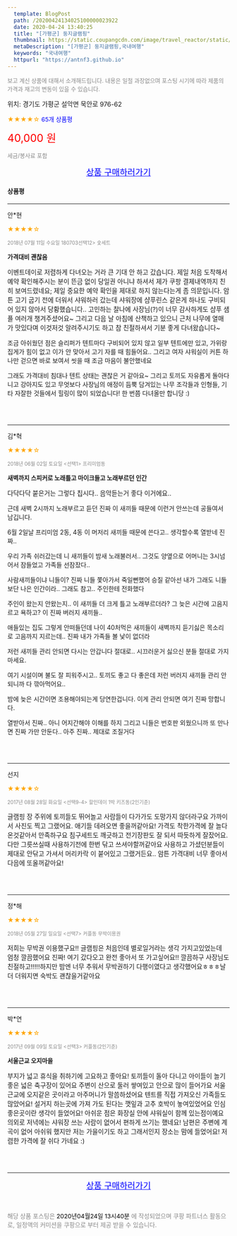 ```yaml
---
  template: BlogPost
  path: /20200424134025100000023922
  date: 2020-04-24 13:40:25
  title: "[가평군] 둥지글램핑"
  thumbnail: https://static.coupangcdn.com/image/travel_reactor/static/booking/image/pension/ddnayo/9a21234e-6bae-46cf-a9da-480bbac1fa95.jpg
  metaDescription: "[가평군] 둥지글램핑,국내여행"
  keywords: "국내여행"
  httpurl: "https://antnf3.github.io"
---
```

  
<span style="color: #888;font-size:0.8rem">보고 계신 상품에 대해서 소개해드립니다.
내용은 일절 과장없으며 포스팅 시기에 따라 제품의 가격과 재고의 변동이 있을 수 있습니다.</span>
  
<span style="font-size: 0.9rem;">위치: 경기도 가평군 설악면 묵안로 976-62</span>
  
<span style="color: orange;">★★★★☆</span> <span style="color: blue;font-size: 0.85rem;">65개 상품평</span>
  
<span style="color: red;font-size: 1.5rem;">40,000 원</span>
  
<span style="color: #888;font-size:0.8rem">세금/봉사료 포함</span>





<p align="center"><a href="http://me2.do/FGps8kdo" style="font-size: 1.2rem; color: blue;">상품 구매하러가기</a></p>

#### 상품평
  
---
  
안*현
    
<span style="color: orange;">★★★★☆</span>
    
<span style="color: #888;font-size:0.7rem">2018년 07월 11일 수요일 180703선택12> 숯세트</span>
    
<span style="font-size:0.85rem">**가격대비 괜찮음**</span>
    
<span style="font-size: 0.9rem;">이벤트데이로 저렴하게 다녀오는 거라 큰 기대 안 하고 갔습니다.
제일 처음 도착해서 예약 확인해주시는 분이 뜬금 없이 당일권 아니냐 하셔서 제가 쿠팡 결제내역까지 친히 보여드렸네요;
제일 중요한 예약 확인을 제대로 하지 않는다는게 좀 의문입니다.
암튼 고기 굽기 전에 더워서 샤워하러 갔는데 샤워장에 샴푸린스 같은게 하나도 구비되어 있지 않아서 당황했습니다..
고민하는 찰나에 사장님(?)이 너무 감사하게도 샴푸 샘플 여러개 챙겨주셨어요~ 그리고 다음 날 아침에 산책하고 있으니 근처 나무에 열매가 맛있다며 이것저것 알려주시기도 하고 참 친절하셔서 기분 좋게 다녀왔습니다~

조금 아쉬웠던 점은 슬리퍼가 텐트마다 구비되어 있지 않고 일부 텐트에만 있고, 가위랑 집게가 힘이 없고 이가 안 맞아서 고기 자를 때 힘들어요..
그리고 여자 샤워실이 커튼 하나만 걷으면 바로 보여서 씻을 때 조금 마음이 불안했네요

그래도 가격대비 침대나 텐트 상태는 괜찮은 거 같아요~
그리고 토끼도 자유롭게 돌아다니고 강아지도 있고
무엇보다 사장님의 애정이 듬뿍 담겨있는 나무 조각들과 인형들, 기타 자잘한 것들에서 힐링이 많이 되었습니다!
한 번쯤 다녀올만 합니당 :)</span>
    
<br>
<br>

---
  
김*혁
    
<span style="color: orange;">★★★★☆</span>
    
<span style="color: #888;font-size:0.7rem">2018년 06월 02일 토요일 <선택1> 프리미엄동</span>
    
<span style="font-size:0.85rem">**새벽까지 스피커로 노래틀고 마이크들고 노래부르던 인간**</span>
    
<span style="font-size: 0.9rem;">다닥다닥 붙은거는 그렇다 칩시다.. 음악듣는거 좋다 이거에요..

근데 새벽 2시까지 노래부르고 듣던 진짜 이 새끼들 때문에 이런거 안쓰는데 공들여서 남깁니다.

6월 2일날 프리미엄 2동, 4동 이 머저리 새끼들 때문에 쓴다고.. 생각할수록 열받네 진짜..

우리 가족 쉬러갔는데 니 새끼들이 밤새 노래불러서.. 그것도 양옆으로 어머니는 3시넘어서 잠들었고 가족들 선잠잤다..

사람새끼들이냐 니들이? 진짜 니들 쫓아가서 죽일뻔했어 승질 같아선 내가 그래도 니들보단 나은 인간이라.. 그래도 참고.. 주인한테 전화했다

주인이 왔는지 안왔는지.. 이 새끼들 더 크게 틀고 노래부르더라? 그 늦은 시간에 고음지르고 욕하고? 이 진짜 버러지 새끼들..

애들있는 집도 그렇게 안떠들던데 나이 40처먹은 새끼들이 새벽까지 듣기싫은 목소리로 고음까지 지르는데.. 진짜 내가 가족들 볼 낯이 없더라

저런 새끼들 관리 안되면 다시는 안갑니다 절대로.. 시끄러운거 싫으신 분들 절대로 가지마세요.

여기 시설이며 불도 잘 피워주시고.. 토끼도 좋고 다 좋은데 저런 버러지 새끼들 관리 안되니까 다 깎아먹어요..

밤에 늦은 시간이면 조용해야되는게 당연한겁니다. 이게 관리 안되면 여기 진짜 망합니다.

열받아서 진짜.. 아니 어지간해야 이해를 하지 그리고 니들은 번호판 외웠으니까 또 만나면 진짜 가만 안둔다.. 아주 진짜.. 제대로 조질거다</span>
    
<br>
<br>

---
  
선지
    
<span style="color: orange;">★★★★☆</span>
    
<span style="color: #888;font-size:0.7rem">2017년 08월 28일 화요일 <선택9-4> 할인데이 1박 키즈동(2인기준)</span>
    

    
<span style="font-size: 0.9rem;">글램핑 장 주위에 토끼들도 뛰어놀고 사람들이 다가가도 도망가지 않더라구요 가까이서 사진도 찍고 그랬어요. 애기들 데려오면 좋을꺼같아요!  가격도 착한가격에 잘 놀다온것같아서 만족하구요  침구세트도 깨긋하고 전기장판도 잘 되서 따듯하게 잘잤어요. 다만 그릇쓰실때 사용하기전에 한번 닦고 쓰셔야할꺼같아요 사용하고 가셨던분들이 제대로 안닦고 가셔서 머리카락 이 붙어있고 그랬거든요.. 암튼 가격대비 너무 좋아서 다음에 또올꺼같아요!</span>
    
<br>
<br>

---
  
정*해
    
<span style="color: orange;">★★★★☆</span>
    
<span style="color: #888;font-size:0.7rem">2018년 05월 27일 일요일 <선택7> 커플동 무박이용권</span>
    

    
<span style="font-size: 0.9rem;">저희는 무박권 이용했구요!!
글램핑은 처음인데 별로일거라는 생각 가지고있었는데
엄청 깔끔했어요 진짜!
여기 갔다오고 완전 좋아서 또 가고싶어요!!
깔끔하구 사장님도 친절하고!!!!!하지만 밤엔 너무 추워서 무박권하기 다행이였다고 생각했어요ㅎㅎㅎ날 더 더워지면 숙박도 괜찮을거같아요</span>
    
<br>
<br>

---
  
박*연
    
<span style="color: orange;">★★★★☆</span>
    
<span style="color: #888;font-size:0.7rem">2017년 09월 09일 토요일 <선택3> 커플동(2인기준)</span>
    
<span style="font-size:0.85rem">**서울근교 오지마을**</span>
    
<span style="font-size: 0.9rem;">부지가 넓고 휴식을 취하기에 고요하고 좋아요! 토끼들이 돌아 다니고 아이들이 놀기 좋은 넓은 축구장이 있어요 
주변이 산으로 둘러 쌓여있고 안으로 많이 들어가요 
서울근교에 오지같은 곳이라고 아주머니가 말씀하셨어요
텐트를 직접 가져오신 가족들도 많았어요! 
설거지 하는곳에 가져 가도 된다는 깻잎과 고추 호박이 놓여있었어요 인심 좋은곳이란 생각이 들었어요!
아쉬운 점은 화장실 안에 샤워실이 함께 있는점이예요
의외로 저녁에는 샤워장 쓰는 사람이 없어서 편하게 쓰기는 했네요! 남편은 주변에 계곡이 없어 아쉬워 했지만 저는 가을이기도 하고 그래서인지 장소는 맘에 들었어요!
저렴한 가격에 잘 쉬다 가네요 :)</span>
    
<br>
<br>


  
---
  
<p align="center"><a href="http://me2.do/FGps8kdo" style="font-size: 1.2rem; color: blue;">상품 구매하러가기</a></p>
  
<br>
  
<span style="font-size: 0.85rem; color: #888;">해당 상품 포스팅은 <span style="color: #000;"> 2020년04월24일 13시40분 </span> 에 작성되었으며 쿠팡 파트너스 활동으로, 일정액의 커미션을 쿠팡으로 부터 제공 받을 수 있습니다.</span>